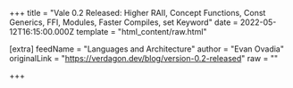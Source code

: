 
+++
title = "Vale 0.2 Released: Higher RAII, Concept Functions, Const Generics, FFI, Modules, Faster Compiles, set Keyword"
date = 2022-05-12T16:15:00.000Z
template = "html_content/raw.html"

[extra]
feedName = "Languages and Architecture"
author = "Evan Ovadia"
originalLink = "https://verdagon.dev/blog/version-0.2-released"
raw = ""

+++

